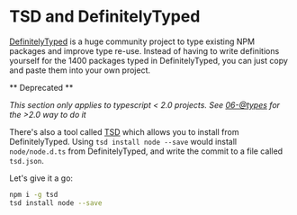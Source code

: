 # TSD and DefinitelyTyped

[DefinitelyTyped](https://github.com/DefinitelyTyped/DefinitelyTyped) is a huge community project to type existing NPM packages and improve type re-use. Instead of having to write definitions yourself for the 1400 packages typed in DefinitelyTyped, you can just copy and paste them into your own project.

** Deprecated **

_This section only applies to typescript < 2.0 projects.  See [06-@types](../06-@types) for the >2.0 way to do it_

There's also a tool called [TSD](https://github.com/DefinitelyTyped/tsd) which allows you to install from DefinitelyTyped. Using `tsd install node --save` would install `node/node.d.ts` from DefinitelyTyped, and write the commit to a file called `tsd.json`.

Let's give it a go:

```sh
npm i -g tsd
tsd install node --save
```

